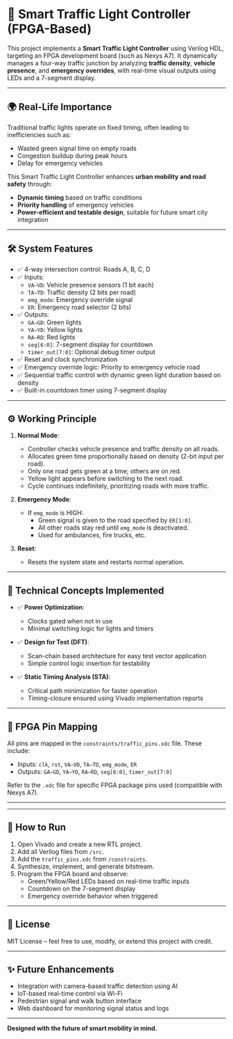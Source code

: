 # 🚦 Smart Traffic Light Controller (FPGA-Based)

This project implements a **Smart Traffic Light Controller** using Verilog HDL, targeting an FPGA development board (such as Nexys A7). It dynamically manages a four-way traffic junction by analyzing **traffic density**, **vehicle presence**, and **emergency overrides**, with real-time visual outputs using LEDs and a 7-segment display.

---

## 🌍 Real-Life Importance

Traditional traffic lights operate on fixed timing, often leading to inefficiencies such as:
- Wasted green signal time on empty roads
- Congestion buildup during peak hours
- Delay for emergency vehicles

This Smart Traffic Light Controller enhances **urban mobility and road safety** through:
- **Dynamic timing** based on traffic conditions
- **Priority handling** of emergency vehicles
- **Power-efficient and testable design**, suitable for future smart city integration

---

## 🛠️ System Features

- ✅ 4-way intersection control: Roads A, B, C, D
- ✅ Inputs:
  - `VA–VD`: Vehicle presence sensors (1 bit each)
  - `TA–TD`: Traffic density (2 bits per road)
  - `emg_mode`: Emergency override signal
  - `ER`: Emergency road selector (2 bits)
- ✅ Outputs:
  - `GA–GD`: Green lights
  - `YA–YD`: Yellow lights
  - `RA–RD`: Red lights
  - `seg[6:0]`: 7-segment display for countdown
  - `timer_out[7:0]`: Optional debug timer output
- ✅ Reset and clock synchronization
- ✅ Emergency override logic: Priority to emergency vehicle road
- ✅ Sequential traffic control with dynamic green light duration based on density
- ✅ Built-in countdown timer using 7-segment display

---

## ⚙️ Working Principle

1. **Normal Mode**:
   - Controller checks vehicle presence and traffic density on all roads.
   - Allocates green time proportionally based on density (2-bit input per road).
   - Only one road gets green at a time; others are on red.
   - Yellow light appears before switching to the next road.
   - Cycle continues indefinitely, prioritizing roads with more traffic.

2. **Emergency Mode**:
   - If `emg_mode` is HIGH:
     - Green signal is given to the road specified by `ER[1:0]`.
     - All other roads stay red until `emg_mode` is deactivated.
     - Used for ambulances, fire trucks, etc.

3. **Reset**:
   - Resets the system state and restarts normal operation.

---

## 🧠 Technical Concepts Implemented

- ✅ **Power Optimization**:
  - Clocks gated when not in use
  - Minimal switching logic for lights and timers

- ✅ **Design for Test (DFT)**:
  - Scan-chain based architecture for easy test vector application
  - Simple control logic insertion for testability

- ✅ **Static Timing Analysis (STA)**:
  - Critical path minimization for faster operation
  - Timing-closure ensured using Vivado implementation reports

---

## 🔌 FPGA Pin Mapping

All pins are mapped in the `constraints/traffic_pins.xdc` file. These include:
- Inputs: `clk`, `rst`, `VA–VD`, `TA–TD`, `emg_mode`, `ER`
- Outputs: `GA–GD`, `YA–YD`, `RA–RD`, `seg[6:0]`, `timer_out[7:0]`

Refer to the `.xdc` file for specific FPGA package pins used (compatible with Nexys A7).

---


---

## 🚀 How to Run

1. Open Vivado and create a new RTL project.
2. Add all Verilog files from `/src`.
3. Add the `traffic_pins.xdc` from `/constraints`.
4. Synthesize, implement, and generate bitstream.
5. Program the FPGA board and observe:
   - Green/Yellow/Red LEDs based on real-time traffic inputs
   - Countdown on the 7-segment display
   - Emergency override behavior when triggered

---

## 📜 License

MIT License – feel free to use, modify, or extend this project with credit.

---

## ✨ Future Enhancements

- Integration with camera-based traffic detection using AI
- IoT-based real-time control via Wi-Fi
- Pedestrian signal and walk button interface
- Web dashboard for monitoring signal status and logs

---

**Designed with the future of smart mobility in mind.**
